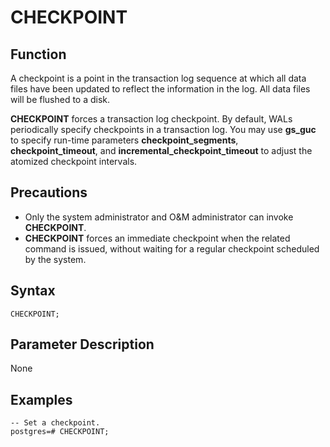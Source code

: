# CHECKPOINT<a name="EN-US_TOPIC_0289900495"></a>

## Function<a name="en-us_topic_0283137558_en-us_topic_0237122089_en-us_topic_0059778147_s45168794daa74bc2a308ea3c943e0a93"></a>

A checkpoint is a point in the transaction log sequence at which all data files have been updated to reflect the information in the log. All data files will be flushed to a disk.

**CHECKPOINT**  forces a transaction log checkpoint. By default, WALs periodically specify checkpoints in a transaction log. You may use  **gs\_guc**  to specify run-time parameters  **checkpoint\_segments**,  **checkpoint\_timeout**, and  **incremental\_checkpoint\_timeout**  to adjust the atomized checkpoint intervals.

## Precautions<a name="en-us_topic_0283137558_en-us_topic_0237122089_en-us_topic_0059778147_s86cf086bf81043cba0f2133b169b333d"></a>

-   Only the system administrator and O&M administrator can invoke  **CHECKPOINT**.
-   **CHECKPOINT**  forces an immediate checkpoint when the related command is issued, without waiting for a regular checkpoint scheduled by the system.

## Syntax<a name="en-us_topic_0283137558_en-us_topic_0237122089_en-us_topic_0059778147_s9089f4a8029c4cdaaf4f52fc3153da03"></a>

```
CHECKPOINT;
```

## Parameter Description<a name="en-us_topic_0283137558_en-us_topic_0237122089_en-us_topic_0059778147_sf5626489e88940cda9697ac4b596920d"></a>

None

## Examples<a name="en-us_topic_0283137558_en-us_topic_0237122089_en-us_topic_0059778147_s09b9f59580a44f179986ca468bb6eb57"></a>

```
-- Set a checkpoint.
postgres=# CHECKPOINT;
```

